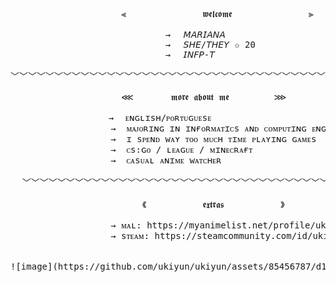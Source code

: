 <pre>
                     ⫷ ⠀⠀⠀⠀⠀⠀⠀     𝖜𝖊𝖑𝖈𝖔𝖒𝖊 ⠀⠀⠀⠀⠀⠀⠀     ⫸

⠀⠀⠀⠀⠀⠀⠀⠀⠀⠀⠀                →⠀⠀𝘔𝘈𝘙𝘐𝘈𝘕𝘈
⠀⠀⠀⠀⠀⠀⠀⠀⠀⠀⠀                →⠀⠀𝘚𝘏𝘌/𝘛𝘏𝘌𝘠 ✩︎ 20
⠀⠀⠀⠀⠀⠀⠀⠀⠀⠀⠀                →⠀⠀𝘐𝘕𝘍𝘗-𝘛

﹀﹀﹀﹀﹀﹀﹀﹀﹀﹀﹀﹀﹀﹀﹀﹀﹀﹀﹀﹀﹀﹀﹀﹀﹀﹀﹀﹀﹀﹀﹀﹀﹀﹀﹀﹀﹀﹀﹀﹀﹀﹀﹀﹀﹀﹀﹀

                     ⋘⠀⠀⠀⠀ ⠀𝖒𝖔𝖗𝖊 𝖆𝖇𝖔𝖚𝖙 𝖒𝖊⠀⠀⠀⠀⠀⠀⠀⋙

⠀⠀⠀⠀⠀⠀⠀⠀⠀⠀⠀⠀    →⠀ ᴇɴɢʟɪsʜ/ᴘᴏʀᴛᴜɢᴜᴇsᴇ
                   →  ᴍᴀᴊᴏʀɪɴɢ ɪɴ ɪɴғᴏʀᴍᴀᴛɪᴄs ᴀɴᴅ ᴄᴏᴍᴘᴜᴛɪɴɢ ᴇɴɢɪɴᴇᴇʀɪɴɢ (ᴘᴀɪɴ)
                   →  ɪ sᴘᴇɴᴅ wᴀʏ ᴛᴏᴏ ᴍᴜᴄʜ ᴛɪᴍᴇ ᴘʟᴀʏɪɴɢ ɢᴀᴍᴇs
                   →  ᴄs:ɢᴏ / ʟᴇᴀɢᴜᴇ / ᴍɪɴᴇᴄʀᴀғᴛ
                   →  ᴄᴀsᴜᴀʟ ᴀɴɪᴍᴇ wᴀᴛᴄʜᴇʀ

⠀ ﹀﹀﹀﹀﹀﹀﹀﹀﹀﹀﹀﹀﹀﹀﹀﹀﹀﹀﹀﹀﹀﹀﹀﹀﹀﹀﹀﹀﹀﹀﹀﹀﹀﹀﹀﹀﹀﹀﹀﹀﹀﹀﹀﹀﹀﹀

⠀⠀⠀⠀⠀⠀⠀⠀⠀⠀⠀⠀⠀⠀        《 ⠀⠀⠀⠀⠀⠀⠀⠀𝖊𝖝𝖙𝖗𝖆𝖘⠀⠀⠀⠀⠀⠀⠀⠀ 》

                   → ᴍᴀʟ: https://myanimelist.net/profile/ukiyun
                   → sᴛᴇᴀᴍ: https://steamcommunity.com/id/ukiyun

  
![image](https://github.com/ukiyun/ukiyun/assets/85456787/d134906a-710d-4324-9c93-f90e7cb16bae.gif)





</pre>

<!---
ukiyun/ukiyun is a ✨ special ✨ repository because its `README.md` (this file) appears on your GitHub profile.
You can click the Preview link to take a look at your changes.
--->
